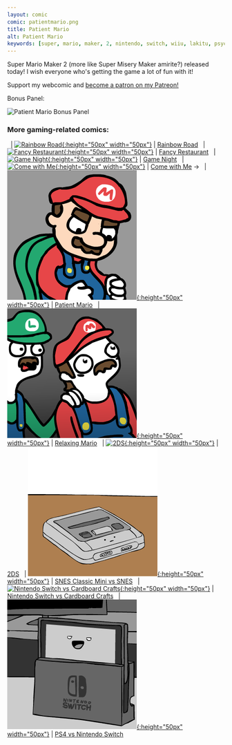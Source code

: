 ```yaml
---
layout: comic
comic: patientmario.png
title: Patient Mario
alt: Patient Mario
keywords: [super, mario, maker, 2, nintendo, switch, wiiu, lakitu, psychologist, shrink, age, old, koopa, goomba, sun, angry, level, world, create, creation, thwomp, spring, p, switch, doctor, normal, luigi, mushroom, pole]
---
```


Super Mario Maker 2 (more like Super Misery Maker amirite?) released today! I wish everyone who's getting the game a lot of fun with it!

Support my webcomic and [become a patron on my Patreon!](https://www.patreon.com/lolnein)

Bonus Panel:

![Patient Mario Bonus Panel](/images/patientmario_bonus.png)


### More gaming-related comics:

&nbsp; | [![Rainbow Road](/thumbs/rainbowroad.png){:height="50px" width="50px"}](https://lolnein.com/2017/05/04/rainbowroad/) | [Rainbow Road](https://lolnein.com/2017/05/04/rainbowroad/)
&nbsp; | [![Fancy Restaurant](/thumbs/fancyrestaurant.png){:height="50px" width="50px"}](https://lolnein.com/2017/10/27/fancyrestaurant/) | [Fancy Restaurant](https://lolnein.com/2017/10/27/fancyrestaurant/)
&nbsp; | [![Game Night](/thumbs/gamenight.png){:height="50px" width="50px"}](https://lolnein.com/2018/04/30/gamenight/) | [Game Night](https://lolnein.com/2018/04/30/gamenight/)
&nbsp; | [![Come with Me](/thumbs/comewithme.png){:height="50px" width="50px"}](https://lolnein.com/2019/03/18/comewithme/) | [Come with Me](https://lolnein.com/2019/03/18/comewithme/)
&rarr; &nbsp; | [![Patient Mario](/thumbs/patientmario.png){:height="50px" width="50px"}](https://lolnein.com/2019/06/28/patientmario/) | [Patient Mario](https://lolnein.com/2019/06/28/patientmario/)
&nbsp; | [![Relaxing Mario](/thumbs/relaxingmario.png){:height="50px" width="50px"}](https://lolnein.com/2020/04/07/relaxingmario/) | [Relaxing Mario](https://lolnein.com/2020/04/07/relaxingmario/)
&nbsp; | [![2DS](/thumbs/2ds.png){:height="50px" width="50px"}](https://lolnein.com/2013/09/06/2ds/) | [2DS](https://lolnein.com/2013/09/06/2ds/)
&nbsp; | [![SNES Classic Mini vs SNES](/thumbs/snesclassicminivssnes.png){:height="50px" width="50px"}](https://lolnein.com/2017/06/27/snesclassicminivssnes/) | [SNES Classic Mini vs SNES](https://lolnein.com/2017/06/27/snesclassicminivssnes/)
&nbsp; | [![Nintendo Switch vs Cardboard Crafts](/thumbs/nintendoswitchvscardboardcrafts.png){:height="50px" width="50px"}](https://lolnein.com/2018/01/18/nintendoswitchvscardboardcrafts/) | [Nintendo Switch vs Cardboard Crafts](https://lolnein.com/2018/01/18/nintendoswitchvscardboardcrafts/)
&nbsp; | [![PS4 vs Nintendo Switch](/thumbs/ps4vsnintendoswitch.png){:height="50px" width="50px"}](https://lolnein.com/2016/10/21/ps4vsnintendoswitch/) | [PS4 vs Nintendo Switch](https://lolnein.com/2016/10/21/ps4vsnintendoswitch/)
